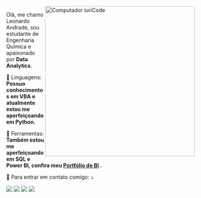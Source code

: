 <img src="https://raw.githubusercontent.com/MicaelliMedeiros/micaellimedeiros/master/image/computer-illustration.png" min-width="400px" max-width="400px" width="400px" align="right" alt="Computador iuriCode">

<p align="left"> 
  Olá, me chamo Leonardo Andrade, sou estudante de Engenharia Química e apaixonado por <strong>Data Analytics</strong>.<br>
</p>

<p align="left">
  🦄 Linguagens: <strong>Possuo conhecimentos em VBA e atualmente estou me aperfeiçoando em Python.</strong>
</p>

<p align="left">
  💼 Ferramentas: <strong>Também estou me aperfeiçoando em SQL e Power BI, confira meu  <a href="https://bit.ly/leopowerbi" > Portfólio de BI</a> .</strong>
</p>

<p align="left">
  💌 Para entrar em contato comigo: ⤵️
</p>

<p align="left">
  <a href="mailto:leonardo.andrade.work@gmail.com" alt="Gmail">
  <img src="https://img.shields.io/badge/-Gmail-FF0000?style=flat-square&labelColor=FF0000&logo=gmail&logoColor=white&link=LINK-DO-SEU-EMAIL" /></a>

  <a href="https://www.linkedin.com/in/leonardoandradedasilva/" alt="Linkedin">
  <img src="https://img.shields.io/badge/-Linkedin-0e76a8?style=flat-square&logo=Linkedin&logoColor=white&link=LINK-DO-SEU-LINKEDIN" /></a>

  <a href="https://api.whatsapp.com/send?1=pt&phone=5521969869272" alt="WhatsApp">
  <img src="https://img.shields.io/badge/-WhatsApp-25d366?style=flat-square&labelColor=25d366&logo=whatsapp&logoColor=white&link=API-DO-SEU-WHATSAPP"/></a>

  <a href="https://www.instagram.com/leo.andrade001/" alt="Instagram">
  <img src="https://img.shields.io/badge/-Instagram-DF0174?style=flat-square&labelColor=DF0174&logo=instagram&logoColor=white&link=LINK-DO-SEU-INSTAGRAM"/></a>
</p>  
